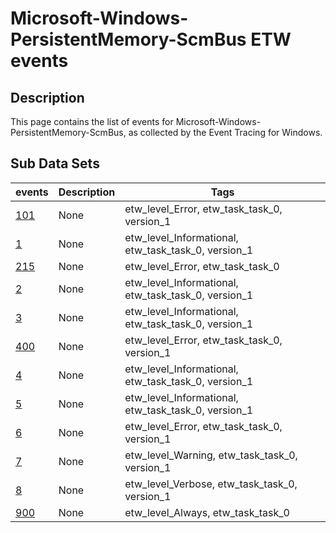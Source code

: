 # Microsoft-Windows-PersistentMemory-ScmBus ETW events

## Description
This page contains the list of events for Microsoft-Windows-PersistentMemory-ScmBus, as collected by the Event Tracing for Windows.

## Sub Data Sets
|events|Description|Tags|
|---|---|---|
|[101](events/event-101_v1.md)|None|etw_level_Error, etw_task_task_0, version_1|
|[1](events/event-1_v1.md)|None|etw_level_Informational, etw_task_task_0, version_1|
|[215](events/event-215.md)|None|etw_level_Error, etw_task_task_0|
|[2](events/event-2_v1.md)|None|etw_level_Informational, etw_task_task_0, version_1|
|[3](events/event-3_v1.md)|None|etw_level_Informational, etw_task_task_0, version_1|
|[400](events/event-400_v1.md)|None|etw_level_Error, etw_task_task_0, version_1|
|[4](events/event-4_v1.md)|None|etw_level_Informational, etw_task_task_0, version_1|
|[5](events/event-5_v1.md)|None|etw_level_Informational, etw_task_task_0, version_1|
|[6](events/event-6_v1.md)|None|etw_level_Error, etw_task_task_0, version_1|
|[7](events/event-7_v1.md)|None|etw_level_Warning, etw_task_task_0, version_1|
|[8](events/event-8_v1.md)|None|etw_level_Verbose, etw_task_task_0, version_1|
|[900](events/event-900.md)|None|etw_level_Always, etw_task_task_0|

